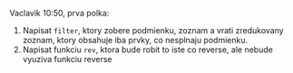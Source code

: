 Vaclavik 10:50, prva polka:

1. Napisat `filter`, ktory zobere podmienku, zoznam a vrati zredukovany zoznam, ktory obsahuje iba prvky, co nesplnaju podmienku. 
2. Napisat funkciu `rev`, ktora bude robit to iste co reverse, ale nebude vyuziva funkciu reverse